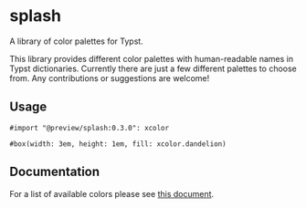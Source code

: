 # splash

A library of color palettes for Typst.

This library provides different color palettes with human-readable names in
Typst dictionaries. Currently there are just a few different palettes to choose
from. Any contributions or suggestions are welcome!

## Usage

```typst
#import "@preview/splash:0.3.0": xcolor

#box(width: 3em, height: 1em, fill: xcolor.dandelion)
```

## Documentation

For a list of available colors please see [this document](https://github.com/kaarmu/typst-palettes/blob/main/doc/main.pdf).
